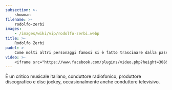 ```yaml
---
subsection: >-
    showman
filename: >-
    rodolfo-zerbi
images:
    - /images/wiki/vip/rodolfo-zerbi.webp
title: >-
    Rodolfo Zerbi
padel: >-
    Come molti altri personaggi famosi si è fatto trascinare dalla passione del padel. Ha partecipato a diverse iniziative solidali come Gilette Padel Vip Cup tenutosi a Sabaudia nel 2019.
video: >-
    <iframe src="https://www.facebook.com/plugins/video.php?height=308&href=https%3A%2F%2Fwww.facebook.com%2FgliAustralopitechi%2Fvideos%2F1457520034271163%2F&show_text=false&width=560" width="560" height="308" style="border:none;overflow:hidden" scrolling="no" frameborder="0" allowfullscreen="true" allow="autoplay; clipboard-write; encrypted-media; picture-in-picture; web-share" allowFullScreen="true"></iframe>
---
```

È un critico musicale italiano, conduttore radiofonico, produttore discografico e disc jockey, occasionalmente anche conduttore televisivo.